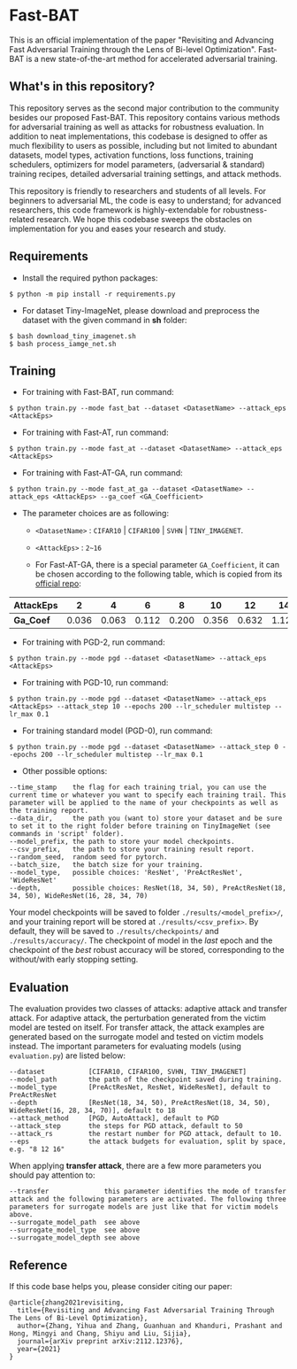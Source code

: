 # Fast-BAT


This is an official implementation of the paper "Revisiting and Advancing Fast Adversarial Training through the Lens of Bi-level Optimization". Fast-BAT is a new state-of-the-art method for accelerated adversarial training.

## What's in this repository?

This repository serves as the second major contribution to the community besides our proposed Fast-BAT. 
This repository contains various methods for adversarial training as well as attacks for robustness evaluation. 
In addition to neat implementations, this codebase is designed to offer as much flexibility to users as possible, 
including but not limited to abundant datasets, 
model types, 
activation functions, 
loss functions, 
training schedulers, 
optimizers for model parameters, 
(adversarial & standard) training recipes, 
detailed adversarial training settings, and attack methods.

This repository is friendly to researchers and students of all levels. For beginners to adversarial ML, 
the code is easy to understand; for advanced researchers, this code framework is highly-extendable for 
robustness-related research. We hope this codebase sweeps the obstacles on implementation for you and eases your research and study. 


[comment]: <> (> Zhang, Y., Zhang, G., Khanduri, P., Hong, M., Chang, S., & Liu, S. &#40;2021&#41;. Revisiting and Advancing Fast Adversarial Training Through The Lens of Bi-Level Optimization. arXiv preprint arXiv:2112.12376.)

[comment]: <> (This repository includes:)

[comment]: <> (* Training and evaluation code.)

[comment]: <> (* Defense experiments used in the paper.)

[comment]: <> (* Code for baselines used in the paper.)

[comment]: <> (* Code for other frequently adversarial training methods.)


## Requirements
* Install the required python packages:
```
$ python -m pip install -r requirements.py
```
* For dataset Tiny-ImageNet, please download and preprocess the dataset with the given command in __sh__ folder:
```
$ bash download_tiny_imagenet.sh
$ bash process_iamge_net.sh
```

## Training
* For training with Fast-BAT, run command:
```
$ python train.py --mode fast_bat --dataset <DatasetName> --attack_eps <AttackEps>  
```

* For training with Fast-AT, run command:
```
$ python train.py --mode fast_at --dataset <DatasetName> --attack_eps <AttackEps>  
```

* For training with Fast-AT-GA, run command:
```
$ python train.py --mode fast_at_ga --dataset <DatasetName> --attack_eps <AttackEps> --ga_coef <GA_Coefficient>
```
* The parameter choices are as following:
    * `<DatasetName>` : `CIFAR10` | `CIFAR100` | `SVHN` | `TINY_IMAGENET`.
    * `<AttackEps>` : `2~16`

    * For Fast-AT-GA, there is a special parameter `GA_Coefficient`, it can be chosen according to the following table, which is copied from its [official repo](https://github.com/tml-epfl/understanding-fast-adv-training/blob/master/sh/exps_diff_eps_cifar10.sh#L40):

| AttackEps 	| 2     	| 4     	| 6     	| 8     	| 10    	| 12    	| 14    	| 16    	|
|-----------	|-------	|-------	|-------	|-------	|-------	|-------	|-------	|-------	|
| __Ga_Coef__   | 0.036 	| 0.063 	| 0.112 	| 0.200 	| 0.356 	| 0.632 	| 1.124 	| 2.000 	|

* For training with PGD-2, run command:
```
$ python train.py --mode pgd --dataset <DatasetName> --attack_eps <AttackEps>
```

* For training with PGD-10, run command:
```
$ python train.py --mode pgd --dataset <DatasetName> --attack_eps <AttackEps> --attack_step 10 --epochs 200 --lr_scheduler multistep --lr_max 0.1
```

* For training standard model (PGD-0), run command:
```
$ python train.py --mode pgd --dataset <DatasetName> --attack_step 0 --epochs 200 --lr_scheduler multistep --lr_max 0.1
```


* Other possible options:
```
--time_stamp    the flag for each training trial, you can use the current time or whatever you want to specify each training trail. This parameter will be applied to the name of your checkpoints as well as the training report. 
--data_dir,     the path you (want to) store your dataset and be sure to set it to the right folder before training on TinyImageNet (see commands in 'script' folder).
--model_prefix, the path to store your model checkpoints.
--csv_prefix,   the path to store your training result report.
--random_seed,  random seed for pytorch.
--batch_size,   the batch size for your training.
--model_type,   possible choices: 'ResNet', 'PreActResNet', 'WideResNet'
--depth,        possible choices: ResNet(18, 34, 50), PreActResNet(18, 34, 50), WideResNet(16, 28, 34, 70)
```

Your model checkpoints will be saved to folder `./results/<model_prefix>/`, and your training report will be stored at `./results/<csv_prefix>`. By default, they will 
be saved to `./results/checkpoints/` and `./results/accuracy/`. The checkpoint of model in the _last_ epoch and the checkpoint of the _best_ robust accuracy will be stored, corresponding to the without/with early stopping setting. 

## Evaluation
The evaluation provides two classes of attacks: adaptive attack and transfer attack. For adaptive attack, the perturbation generated from
the victim model are tested on itself. For transfer attack, the attack examples are generated based on the surrogate model and tested on 
victim models instead. 
The important parameters for evaluating models (using `evaluation.py`) are listed below:
```
--dataset           [CIFAR10, CIFAR100, SVHN, TINY_IMAGENET] 
--model_path        the path of the checkpoint saved during training.
--model_type        [PreActResNet, ResNet, WideResNet], default to PreActResNet
--depth             [ResNet(18, 34, 50), PreActResNet(18, 34, 50), WideResNet(16, 28, 34, 70)], default to 18
--attack_method     [PGD, AutoAttack], default to PGD
--attack_step       the steps for PGD attack, default to 50
--attack_rs         the restart number for PGD attack, default to 10.
--eps               the attack budgets for evaluation, split by space, e.g. "8 12 16" 
```

When applying __transfer attack__, there are a few more parameters you should pay attention to:
```
--transfer              this parameter identifies the mode of transfer attack and the following parameters are activated. The following three parameters for surrogate models are just like that for victim models above.
--surrogate_model_path  see above
--surrogate_model_type  see above
--surrogate_model_depth see above
```


## Reference

If this code base helps you, please consider citing our paper:

```
@article{zhang2021revisiting,
  title={Revisiting and Advancing Fast Adversarial Training Through The Lens of Bi-Level Optimization},
  author={Zhang, Yihua and Zhang, Guanhuan and Khanduri, Prashant and Hong, Mingyi and Chang, Shiyu and Liu, Sijia},
  journal={arXiv preprint arXiv:2112.12376},
  year={2021}
}
```